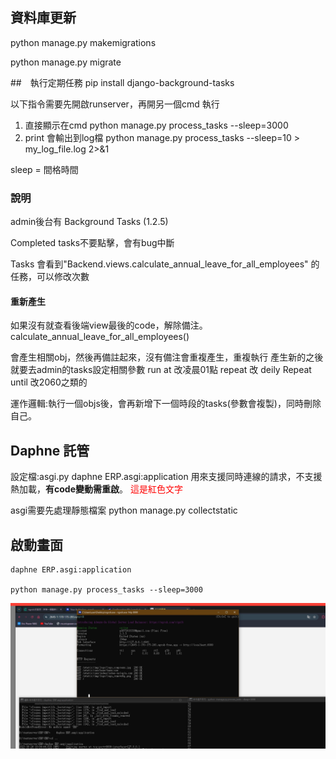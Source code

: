 
## 資料庫更新


python manage.py makemigrations

python manage.py migrate

##　執行定期任務
pip install django-background-tasks


以下指令需要先開啟runserver，再開另一個cmd 執行

1. 直接顯示在cmd
python manage.py process_tasks --sleep=3000
2. print 會輸出到log檔
python manage.py process_tasks --sleep=10 > my_log_file.log 2>&1

sleep = 間格時間

### 說明


admin後台有 Background Tasks (1.2.5)

Completed tasks不要點擊，會有bug中斷

Tasks 
會看到"Backend.views.calculate_annual_leave_for_all_employees" 的任務，可以修改次數

#### 重新產生

如果沒有就查看後端view最後的code，解除備注。
    calculate_annual_leave_for_all_employees()   

會產生相關obj，然後再備註起來，沒有備注會重複產生，重複執行
產生新的之後 就要去admin的tasks設定相關參數
run at 改凌晨01點
repeat 改 deily
Repeat until 改2060之類的

運作邏輯:執行一個objs後，會再新增下一個時段的tasks(參數會複製)，同時刪除自己。


## Daphne 託管
設定檔:asgi.py
    daphne ERP.asgi:application
用來支援同時連線的請求，不支援熱加載，**有code變動需重啟**。
<span style="color:red;">這是紅色文字</span>


asgi需要先處理靜態檔案
    python manage.py collectstatic


## 啟動畫面

    daphne ERP.asgi:application

    python manage.py process_tasks --sleep=3000


![替代文字](文件/螢幕擷取畫面%202023-10-24%20101357.png)
